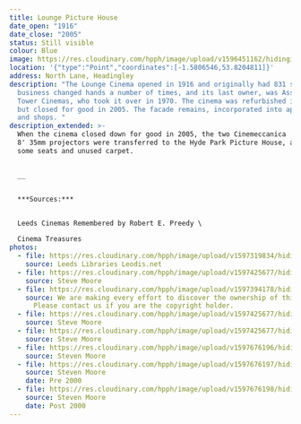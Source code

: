 ```yaml
---
title: Lounge Picture House
date_open: "1916"
date_close: "2005"
status: Still visible
colour: Blue
image: https://res.cloudinary.com/hpph/image/upload/v1596451162/hidinginplainsight/loungepicturehouse.svg
location: '{"type":"Point","coordinates":[-1.5806546,53.8204811]}'
address: North Lane, Headingley
description: "The Lounge Cinema opened in 1916 and originally had 831 seats. The
  business changed hands a number of times, and its last owner, was Associated
  Tower Cinemas, who took it over in 1970. The cinema was refurbished in 1999,
  but closed for good in 2005. The facade remains, incorporated into apartments
  and shops. "
description_extended: >-
  When the cinema closed down for good in 2005, the two Cinemeccanica 'Victoria
  8' 35mm projectors were transferred to the Hyde Park Picture House, along with
  some seats and unused carpet.


  __


  ***Sources:***


  Leeds Cinemas Remembered by Robert E. Preedy \

  Cinema Treasures
photos:
  - file: https://res.cloudinary.com/hpph/image/upload/v1597319834/hidinginplainsight/Lounge_Picture_House_Leeds_Libraries_2002610_20599001.jpg
    source: Leeds Libraries Leodis.net
  - file: https://res.cloudinary.com/hpph/image/upload/v1597425677/hidinginplainsight/FB_IMG_1597420778319.jpg
    source: Steve Moore
  - file: https://res.cloudinary.com/hpph/image/upload/v1597394178/hidinginplainsight/Lounge.jpg
    source: We are making every effort to discover the ownership of this photo.
      Please contact us if you are the copyright holder.
  - file: https://res.cloudinary.com/hpph/image/upload/v1597425677/hidinginplainsight/FB_IMG_1597420788571.jpg
    source: Steve Moore
  - file: https://res.cloudinary.com/hpph/image/upload/v1597425677/hidinginplainsight/FB_IMG_1597420823461.jpg
    source: Steve Moore
  - file: https://res.cloudinary.com/hpph/image/upload/v1597676196/hidinginplainsight/Lounge_screen.jpg
    source: Steven Moore
  - file: https://res.cloudinary.com/hpph/image/upload/v1597676197/hidinginplainsight/Lounge_foyer02.jpg
    source: Steven Moore
    date: Pre 2000
  - file: https://res.cloudinary.com/hpph/image/upload/v1597676198/hidinginplainsight/Lounge_foyer01.jpg
    source: Steven Moore
    date: Post 2000
---
```

